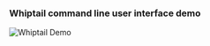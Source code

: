 ### Whiptail command line user interface demo

![Whiptail Demo](https://raw.github.com/i2shar/whiptail-demo/master/screenshots/1.png)